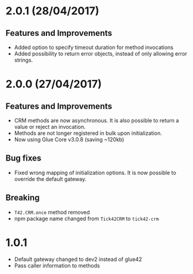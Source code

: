 # 2.0.1 (28/04/2017)
## Features and Improvements
* Added option to specify timeout duration for method invocations
* Added possibility to return error objects, instead of only allowing error strings.

# 2.0.0 (27/04/2017)
## Features and Improvements
* CRM methods are now asynchronous. It is also possible to return a value or reject an invocation.
* Methods are not longer registered in bulk upon initialization. 
* Now using Glue Core v3.0.8 (saving ~120kb)

## Bug fixes
* Fixed wrong mapping of initialization options. It is now possible to override the default gateway.

## Breaking
* ```T42.CRM.once``` method removed
* npm package name changed from ```Tick42CRM``` to ```tick42-crm```

# 1.0.1
* Default gateway changed to dev2 instead of glue42
* Pass caller information to methods
